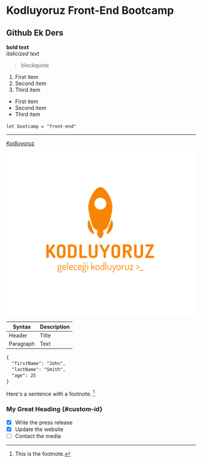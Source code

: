 # Kodluyoruz Front-End Bootcamp

## Github Ek Ders

**bold text**  
_italicized text_

> blockquote

1. First item
2. Second item
3. Third item

- First item
- Second item
- Third item

`let bootcamp = "front-end"`

---

[Kodluyoruz](https://kodluyoruz.org)

![kodluyoruz](image.png)

| Syntax    | Description |
| --------- | ----------- |
| Header    | Title       |
| Paragraph | Text        |

```
{
  "firstName": "John",
  "lastName": "Smith",
  "age": 25
}
```

Here's a sentence with a footnote. [^1]

[^1]: This is the footnote.

### My Great Heading {#custom-id}

- [x] Write the press release
- [x] Update the website
- [ ] Contact the media
